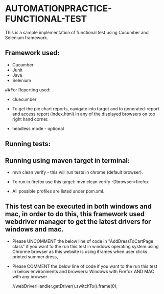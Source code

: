 # AUTOMATIONPRACTICE-FUNCTIONAL-TEST

This is a sample implementation of functional test using Cucumber and Selenium framework.

## Framework used:
* Cucumber
* Junit
* Java
* Selenium

##For Reporting used:
* cluecumber
* To get the pie chart reports, navigate into target and to generated-report and access report (index.html) in any of the displayed browsers on top right hand corner.

* headless mode - optional

## Running tests:

## Running using maven target in terminal:
* mvn clean verify - this will run tests in chrome (default browser).

* To run in firefox use this target: mvn clean verify -Dbrowser=firefox

* All possible profiles are listed under pom.xml.

## This test can be executed in both windows and mac, in order to do this, this framework used webdriver manager to get the latest drivers for windows and mac.



* Please UNCOMMENT the below line of code in "AddDressToCartPage class" if you want to the run this test in windows operating system using Chrorme browser as this website is using iframes when user clicks printed summer dress,

* Please COMMENT the below line of code if you want to the run this test in below environments and browsers:
  Windows with Firefox AND
  MAC with any browser

  //webDriverHandler.getDriver().switchTo().frame(0);


   


